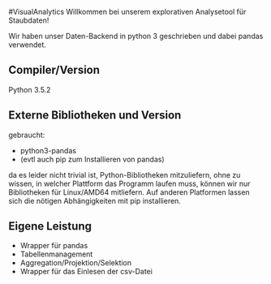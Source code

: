 #VisualAnalytics
Willkommen bei unserem explorativen Analysetool für Staubdaten!

Wir haben unser Daten-Backend in python 3 geschrieben und dabei pandas verwendet.


## Compiler/Version
Python 3.5.2

## Externe Bibliotheken und Version
gebraucht:
- python3-pandas
- (evtl auch pip zum Installieren von pandas)

da es leider nicht trivial ist, Python-Bibliotheken mitzuliefern, 
ohne zu wissen, in welcher Plattform das Programm laufen muss, 
können wir nur Bibliotheken für Linux/AMD64 mitliefern. Auf anderen Platformen 
lassen sich die nötigen Abhängigkeiten mit pip installieren.

## Eigene Leistung
- Wrapper für pandas
- Tabellenmanagement
- Aggregation/Projektion/Selektion
- Wrapper für das Einlesen der csv-Datei







